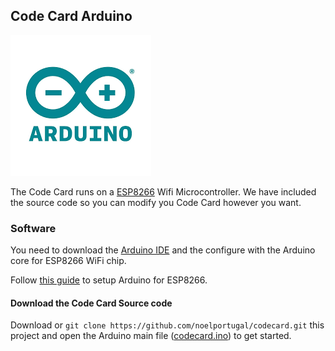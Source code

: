 ## Code Card Arduino
![](images/arduino.png)

The Code Card runs on a [ESP8266](https://en.wikipedia.org/wiki/ESP8266) Wifi Microcontroller. We have included the source code so you can modify you Code Card however you want.

### Software
You need to download the [Arduino IDE](https://www.arduino.cc/en/Main/Software) and the configure with the Arduino core for ESP8266 WiFi chip.

Follow [this guide](https://github.com/esp8266/Arduino) to setup Arduino for ESP8266.

#### Download the Code Card Source code
Download or `git clone https://github.com/noelportugal/codecard.git` this project and open the Arduino main file ([codecard.ino](https://github.com/noelportugal/codecard/blob/master/arduino/codecard/codecard.ino)) to get started.
